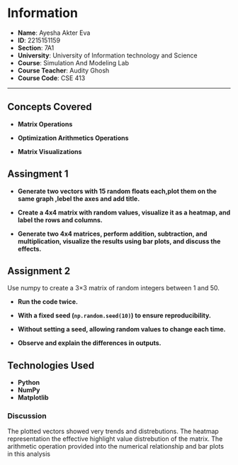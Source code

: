 

# Information

- **Name**: Ayesha Akter Eva
- **ID**: 2215151159
- **Section**: 7A1  
- **University**:  University of Information technology and Science  
- **Course**: Simulation And Modeling Lab
- **Course Teacher**: Audity Ghosh
- **Course Code**: CSE 413



---


## Concepts Covered

- **Matrix Operations** 
- **Optimization Arithmetics Operations**

- **Matrix Visualizations**

 ## Assingment 1
 
- **Generate two vectors with 15 random floats each,plot them on the same graph ,lebel the axes and add title.**
 
- **Create a 4x4 matrix with random values, visualize it as a heatmap, and label the rows and columns.**
  
- **Generate two 4x4 matrices, perform addition, subtraction, and multiplication, visualize the results using bar plots, and discuss the effects.**



 ## Assignment 2
  
Use numpy to create a 3×3 matrix of random integers between 1 and 50.

- **Run the code twice.**

- **With a fixed seed (`np.random.seed(10)`) to ensure reproducibility.**

- **Without setting a seed, allowing random values to change each time.**
- **Observe and explain the differences in outputs.**


## Technologies Used

- **Python** 
- **NumPy**
- **Matplotlib**

### Discussion

The plotted vectors showed very trends and distrebutions.
The heatmap representation the effective highlight value distrebution of the matrix.
The arithmetic operation provided into the numerical relationship and bar plots in this analysis



